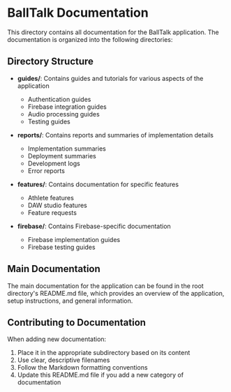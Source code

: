 # BallTalk Documentation

This directory contains all documentation for the BallTalk application. The documentation is organized into the following directories:

## Directory Structure

- **guides/**: Contains guides and tutorials for various aspects of the application
  - Authentication guides
  - Firebase integration guides
  - Audio processing guides
  - Testing guides

- **reports/**: Contains reports and summaries of implementation details
  - Implementation summaries
  - Deployment summaries
  - Development logs
  - Error reports

- **features/**: Contains documentation for specific features
  - Athlete features
  - DAW studio features
  - Feature requests

- **firebase/**: Contains Firebase-specific documentation
  - Firebase implementation guides
  - Firebase testing guides

## Main Documentation

The main documentation for the application can be found in the root directory's README.md file, which provides an overview of the application, setup instructions, and general information.

## Contributing to Documentation

When adding new documentation:

1. Place it in the appropriate subdirectory based on its content
2. Use clear, descriptive filenames
3. Follow the Markdown formatting conventions
4. Update this README.md file if you add a new category of documentation 